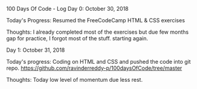 100 Days Of Code - Log
Day 0: October 30, 2018

Today's Progress: Resumed the FreeCodeCamp HTML & CSS exercises

Thoughts: I already completed most of the exercises but due few months gap for practice, I forgot most of the stuff. starting again.

Day 1: October 31, 2018

Today's progress: Coding on HTML and CSS and pushed the code into git repo.
https://github.com/ravinderreddy-p/100daysOfCode/tree/master

Thoughts: Today low level of momentum due less rest.
